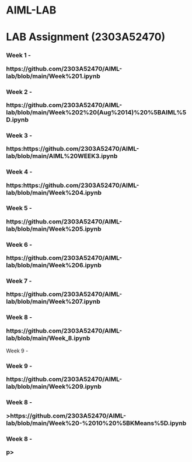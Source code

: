 # AIML-LAB
<h1>LAB Assignment (2303A52470)</h1>
<body>
  <h3>Week 1 - <p>https://github.com/2303A52470/AIML-lab/blob/main/Week%201.ipynb</p></h3>
  <h3>Week 2 - <p>https://github.com/2303A52470/AIML-lab/blob/main/Week%202%20(Aug%2014)%20%5BAIML%5D.ipynb</p></h3>
  <h3>Week 3 - <p>https:https://github.com/2303A52470/AIML-lab/blob/main/AIML%20WEEK3.ipynb</p></h3>
  <h3>Week 4 - <p>https:https://github.com/2303A52470/AIML-lab/blob/main/Week%204.ipynb</p></h3>
  <h3>Week 5 - <p>https://github.com/2303A52470/AIML-lab/blob/main/Week%205.ipynb</p></h3>
  <h3>Week 6 - <p>https://github.com/2303A52470/AIML-lab/blob/main/Week%206.ipynb</p></h3>
  <h3>Week 7 - <p>https://github.com/2303A52470/AIML-lab/blob/main/Week%207.ipynb</p></h3>
  <h3>Week 8 - <p>https://github.com/2303A52470/AIML-lab/blob/main/Week_8.ipynb</p></h3>
</body>
Week 9 -
<h3>Week 9 - <p>https://github.com/2303A52470/AIML-lab/blob/main/Week%209.ipynb</p></h3>
<h3>Week 8 - <p>>https://github.com/2303A52470/AIML-lab/blob/main/Week%20-%2010%20%5BKMeans%5D.ipynb</h3>
<h3>Week 8 - <p>p></h3>
